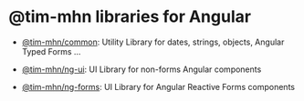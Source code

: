 # @tim-mhn libraries for Angular

- [@tim-mhn/common](https://www.npmjs.com/package/@tim-mhn/common): Utility Library for dates, strings, objects, Angular Typed Forms ...

- [@tim-mhn/ng-ui]([@tim-mhn/ng-ui](https://www.npmjs.com/package/@tim-mhn/ng-ui)): UI Library for non-forms Angular components
- [@tim-mhn/ng-forms](https://www.npmjs.com/package/@tim-mhn/ng-forms): UI Library for Angular Reactive Forms components


